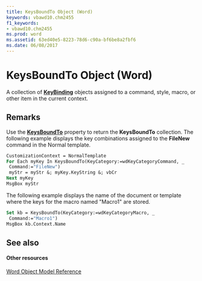 ```yaml
---
title: KeysBoundTo Object (Word)
keywords: vbawd10.chm2455
f1_keywords:
- vbawd10.chm2455
ms.prod: word
ms.assetid: 63ed40e5-8223-78d6-c90a-bf6be8a2fbf6
ms.date: 06/08/2017
---
```



# KeysBoundTo Object (Word)

A collection of  **[KeyBinding](keybinding-object-word.md)** objects assigned to a command, style, macro, or other item in the current context.


## Remarks

Use the  **[KeysBoundTo](application-keysboundto-property-word.md)** property to return the **KeysBoundTo** collection. The following example displays the key combinations assigned to the **FileNew** command in the Normal template.


```vb
CustomizationContext = NormalTemplate 
For Each myKey In KeysBoundTo(KeyCategory:=wdKeyCategoryCommand, _ 
 Command:="FileNew") 
 myStr = myStr &; myKey.KeyString &; vbCr 
Next myKey 
MsgBox myStr
```

The following example displays the name of the document or template where the keys for the macro named "Macro1" are stored.




```vb
Set kb = KeysBoundTo(KeyCategory:=wdKeyCategoryMacro, _ 
 Command:="Macro1") 
MsgBox kb.Context.Name
```


## See also


#### Other resources


[Word Object Model Reference](http://msdn.microsoft.com/library/be452561-b436-bb9b-6f94-3faa9a74a6fd%28Office.15%29.aspx)


